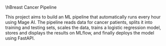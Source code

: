 \hBreast Cancer Pipeline

This project aims to build an ML pipeline that automatically runs every hour using Mage AI. The pipeline reads data for cancer patients, splits it into training and testing sets, scales the data, trains a logistic regression model, stores and displays the results on MLflow, and finally deploys the model using FastAPI.
